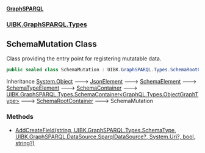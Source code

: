 #### [GraphSPARQL](./index.md 'index')
### [UIBK.GraphSPARQL.Types](./UIBK-GraphSPARQL-Types.md 'UIBK.GraphSPARQL.Types')
## SchemaMutation Class
Class providing the entry point for registering mutatable data.  
```csharp
public sealed class SchemaMutation : UIBK.GraphSPARQL.Types.SchemaRootContainer
```
Inheritance [System.Object](https://docs.microsoft.com/en-us/dotnet/api/System.Object 'System.Object') &#129106; [JsonElement](./UIBK-GraphSPARQL-Configuration-JsonElement.md 'UIBK.GraphSPARQL.Configuration.JsonElement') &#129106; [SchemaElement](./UIBK-GraphSPARQL-Types-SchemaElement.md 'UIBK.GraphSPARQL.Types.SchemaElement') &#129106; [SchemaTypeElement](./UIBK-GraphSPARQL-Types-SchemaTypeElement.md 'UIBK.GraphSPARQL.Types.SchemaTypeElement') &#129106; [SchemaContainer](./UIBK-GraphSPARQL-Types-SchemaContainer.md 'UIBK.GraphSPARQL.Types.SchemaContainer') &#129106; [UIBK.GraphSPARQL.Types.SchemaContainer&lt;](./UIBK-GraphSPARQL-Types-SchemaContainer-T-.md 'UIBK.GraphSPARQL.Types.SchemaContainer&lt;T&gt;')[GraphQL.Types.ObjectGraphType](https://docs.microsoft.com/en-us/dotnet/api/GraphQL.Types.ObjectGraphType 'GraphQL.Types.ObjectGraphType')[&gt;](./UIBK-GraphSPARQL-Types-SchemaContainer-T-.md 'UIBK.GraphSPARQL.Types.SchemaContainer&lt;T&gt;') &#129106; [SchemaRootContainer](./UIBK-GraphSPARQL-Types-SchemaRootContainer.md 'UIBK.GraphSPARQL.Types.SchemaRootContainer') &#129106; SchemaMutation  
### Methods
- [AddCreateField(string, UIBK.GraphSPARQL.Types.SchemaType, UIBK.GraphSPARQL.DataSource.SparqlDataSource?, System.Uri?, bool, string?)](./UIBK-GraphSPARQL-Types-SchemaMutation-AddCreateField(string_UIBK-GraphSPARQL-Types-SchemaType_UIBK-GraphSPARQL-DataSource-SparqlDataSource-_System-Uri-_bool_string-).md 'UIBK.GraphSPARQL.Types.SchemaMutation.AddCreateField(string, UIBK.GraphSPARQL.Types.SchemaType, UIBK.GraphSPARQL.DataSource.SparqlDataSource?, System.Uri?, bool, string?)')
